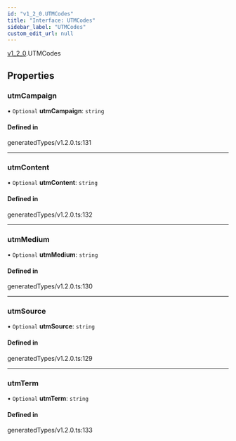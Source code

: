 ```yaml
---
id: "v1_2_0.UTMCodes"
title: "Interface: UTMCodes"
sidebar_label: "UTMCodes"
custom_edit_url: null
---
```


[v1\_2\_0](../namespaces/v1_2_0.md).UTMCodes

## Properties

### utmCampaign

• `Optional` **utmCampaign**: `string`

#### Defined in

generatedTypes/v1.2.0.ts:131

___

### utmContent

• `Optional` **utmContent**: `string`

#### Defined in

generatedTypes/v1.2.0.ts:132

___

### utmMedium

• `Optional` **utmMedium**: `string`

#### Defined in

generatedTypes/v1.2.0.ts:130

___

### utmSource

• `Optional` **utmSource**: `string`

#### Defined in

generatedTypes/v1.2.0.ts:129

___

### utmTerm

• `Optional` **utmTerm**: `string`

#### Defined in

generatedTypes/v1.2.0.ts:133
